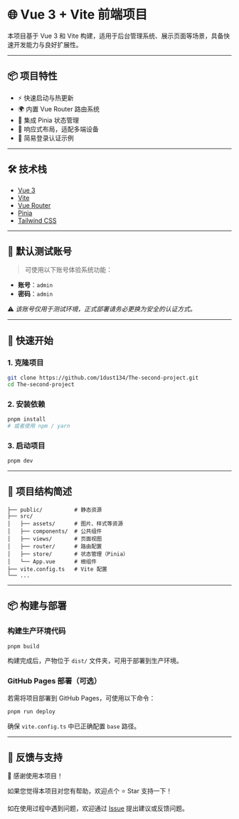 # 🌐 Vue 3 + Vite 前端项目

本项目基于 Vue 3 和 Vite 构建，适用于后台管理系统、展示页面等场景，具备快速开发能力与良好扩展性。

---

## 📦 项目特性

- ⚡ 快速启动与热更新
- 🌍 内置 Vue Router 路由系统
- 🧠 集成 Pinia 状态管理
- 📱 响应式布局，适配多端设备
- 🔐 简易登录认证示例

---

## 🛠 技术栈

- [Vue 3](https://vuejs.org/)
- [Vite](https://vitejs.dev/)
- [Vue Router](https://router.vuejs.org/)
- [Pinia](https://pinia.vuejs.org/)
- [Tailwind CSS](https://tailwindcss.com/)

---

## 🔐 默认测试账号

> 可使用以下账号体验系统功能：

- **账号**：`admin`  
- **密码**：`admin`

⚠️ *该账号仅用于测试环境，正式部署请务必更换为安全的认证方式。*

---

## 🚀 快速开始

### 1. 克隆项目

```bash
git clone https://github.com/1dust134/The-second-project.git
cd The-second-project
```

### 2. 安装依赖

```bash
pnpm install
# 或者使用 npm / yarn
```

### 3. 启动项目

```bash
pnpm dev
```

---

## 📁 项目结构简述

```
├── public/          # 静态资源
├── src/             
│   ├── assets/      # 图片、样式等资源
│   ├── components/  # 公共组件
│   ├── views/       # 页面视图
│   ├── router/      # 路由配置
│   ├── store/       # 状态管理（Pinia）
│   └── App.vue      # 根组件
├── vite.config.ts   # Vite 配置
└── ...
```

---

## 📦 构建与部署

### 构建生产环境代码

```bash
pnpm build
```

构建完成后，产物位于 `dist/` 文件夹，可用于部署到生产环境。

### GitHub Pages 部署（可选）

若需将项目部署到 GitHub Pages，可使用以下命令：

```bash
pnpm run deploy
```

确保 `vite.config.ts` 中已正确配置 `base` 路径。

---

## 📮 反馈与支持

👏 感谢使用本项目！

如果您觉得本项目对您有帮助，欢迎点个 ⭐️ Star 支持一下！

如在使用过程中遇到问题，欢迎通过 [Issue](https://github.com/1dust134/The-second-project/issues) 提出建议或反馈问题。